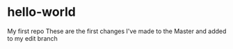 # hello-world
My first repo
These are the first changes I've made to the Master and added to my edit branch
